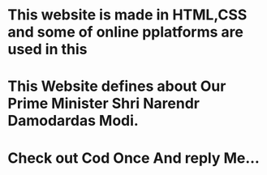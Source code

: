 # This website is made in HTML,CSS and some of online pplatforms are used in this
# This Website defines about Our Prime Minister Shri Narendr Damodardas Modi.
# Check out Cod Once And reply Me...
